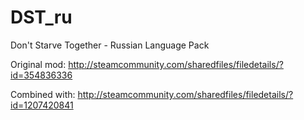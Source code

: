 # DST_ru
Don't Starve Together - Russian Language Pack

Original mod:
http://steamcommunity.com/sharedfiles/filedetails/?id=354836336

Combined with:
http://steamcommunity.com/sharedfiles/filedetails/?id=1207420841
